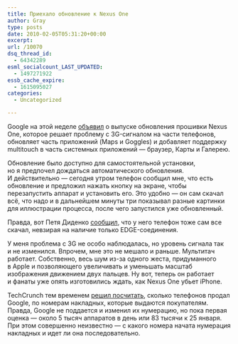 ```yaml
---
title: Приехало обновление к Nexus One
author: Gray
type: posts
date: 2010-02-05T05:31:20+00:00
excerpt:
url: /10070
dsq_thread_id:
  - 64342289
esml_socialcount_LAST_UPDATED:
  - 1497271922
essb_cache_expire:
  - 1615095027
categories:
  - Uncategorized

---
```








Google на&nbsp;этой неделе <a href="http://googlenexusoneboard.blogspot.com/2010/02/new-software-update-for-nexus-one.html" target="_blank">объявил</a> о&nbsp;выпуске обновления прошивки Nexus One, которое решает проблему с&nbsp;<nobr>3G-сигналом</nobr> на&nbsp;части телефонов, обновляет часть приложений (Maps и&nbsp;Goggles) и&nbsp;добавляет поддержку multitouch в&nbsp;часть системных приложений&nbsp;&mdash; браузер, Карты и&nbsp;Галерею.

Обновление было доступно для самостоятельной установки, но&nbsp;я&nbsp;предпочел дождаться автоматического обновления. И&nbsp;действительно&nbsp;&mdash; сегодня утром телефон сообщил мне, что есть обновление и&nbsp;предложил нажать кнопку на&nbsp;экране, чтобы перезапустить аппарат и&nbsp;установить его. Это удобно&nbsp;&mdash; он&nbsp;сам скачал всё, что надо и&nbsp;в&nbsp;дальнейшем минуты три показывал разные картинки для иллюстрации процесса, после чего запустился уже обновленный.

Правда, вот Петя Диденко <a href="http://twitter.com/pdidenko/status/8667450977" target="_blank">сообщил</a>, что у&nbsp;него телефон тоже сам все скачал, невзирая на&nbsp;наличие только <nobr>EDGE-соединения</nobr>.

У&nbsp;меня проблема с&nbsp;3G не&nbsp;особо наблюдалась, но&nbsp;уровень сигнала так и&nbsp;не&nbsp;изменился. Впрочем, мне это не&nbsp;мешало и&nbsp;раньше. Мультитач работает. Собственно, весь шум <nobr>из-за</nobr> одного жеста, придуманного в&nbsp;Apple и&nbsp;позволяющего увеличивать и&nbsp;уменьшать масштаб изображения движением двух пальцев. Ну&nbsp;вот, теперь он&nbsp;работает и&nbsp;фанаты уже опять изготовились ждать, как Nexus One убьет iPhone.

TechCrunch тем временем <a href="http://www.techcrunch.com/2010/02/04/nexus-one-google-sales/" target="_blank">решил посчитать</a>, сколько телефонов продал Google, по&nbsp;номерам накладных, которые выдаются покупателям. Правда, Google не&nbsp;поддается и&nbsp;изменил их&nbsp;нумерацию, но&nbsp;пока первая оценка&nbsp;&mdash; около 5 тысяч аппаратов в&nbsp;день или 83 тысячи к&nbsp;25 января. При этом совершенно неизвестно&nbsp;&mdash; с&nbsp;какого номера начата нумерация накладных и&nbsp;идет&nbsp;ли она последовательно.